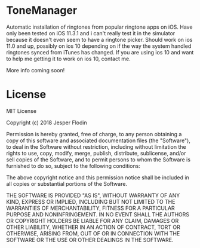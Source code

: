 # ToneManager
Automatic installation of ringtones from popular ringtone apps on iOS. Have only been tested on iOS 11.3.1 and i can't really test it in the simulator because it doesn't even seem to have a ringtone picker. Should work on ios 11.0 and up, possibly on ios 10 depending on if the way the system handled ringtones synced from iTunes has changed. If you are using ios 10 and want to help me getting it to work on ios 10, contact me.

More info coming soon!

# License
MIT License

Copyright (c) 2018 Jesper Flodin

Permission is hereby granted, free of charge, to any person obtaining a copy
of this software and associated documentation files (the "Software"), to deal
in the Software without restriction, including without limitation the rights
to use, copy, modify, merge, publish, distribute, sublicense, and/or sell
copies of the Software, and to permit persons to whom the Software is
furnished to do so, subject to the following conditions:

The above copyright notice and this permission notice shall be included in all
copies or substantial portions of the Software.

THE SOFTWARE IS PROVIDED "AS IS", WITHOUT WARRANTY OF ANY KIND, EXPRESS OR
IMPLIED, INCLUDING BUT NOT LIMITED TO THE WARRANTIES OF MERCHANTABILITY,
FITNESS FOR A PARTICULAR PURPOSE AND NONINFRINGEMENT. IN NO EVENT SHALL THE
AUTHORS OR COPYRIGHT HOLDERS BE LIABLE FOR ANY CLAIM, DAMAGES OR OTHER
LIABILITY, WHETHER IN AN ACTION OF CONTRACT, TORT OR OTHERWISE, ARISING FROM,
OUT OF OR IN CONNECTION WITH THE SOFTWARE OR THE USE OR OTHER DEALINGS IN THE
SOFTWARE.
